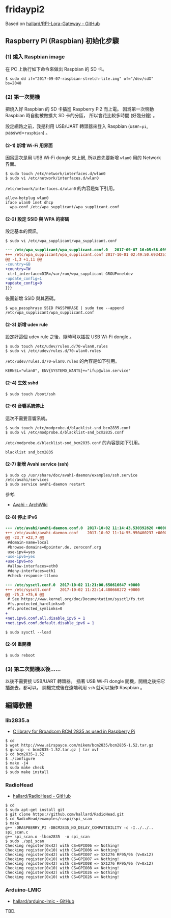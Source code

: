 # fridaypi2

Based on [hallard/RPI-Lora-Gateway - GitHub](https://github.com/hallard/RPI-Lora-Gateway)



## Raspberry Pi (Raspbian) 初始化步驟



### (1) 燒入 Raspbian image

在 PC 上執行如下命令來做出 Raspbian 的 SD 卡。

```
$ sudo dd if="2017-09-07-raspbian-stretch-lite.img" of="/dev/sdX" bs=2048
```



### (2) 第一次開機

把燒入好 Raspbian 的 SD 卡插進 Raspberry Pi2 而上電。
因爲第一次啓動 Raspbian 時自動被做擴大 SD 卡的分區，
所以會花比較多時間 (好幾分鐘) 。

設定網路之前，我是利用 USB/UART 轉頭器來登入
Raspbian (user=```pi```, passwd=```raspbian```) 。



#### (2-1) 新增 Wi-Fi 用界面

因爲這次是用 USB Wi-Fi dongle 來上網,
所以首先要新增 ```wlan0``` 用的 Network 界面。

```console
$ sudo touch /etc/network/interfaces.d/wlan0
$ sudo vi /etc/network/interfaces.d/wlan0
```

```/etc/network/interfaces.d/wlan0``` 的內容是如下引用。

```
allow-hotplug wlan0
iface wlan0 inet dhcp
  wpa-conf /etc/wpa_supplicant/wpa_supplicant.conf
```



#### (2-2) 設定 SSID 與 WPA 的密碼

設定基本的資訊。

```console
$ sudo vi /etc/wpa_supplicant/wpa_supplicant.conf
```

```diff
--- /etc/wpa_supplicant/wpa_supplicant.conf.0	2017-09-07 16:05:58.099999735 +0000
+++ /etc/wpa_supplicant/wpa_supplicant.conf	2017-10-01 02:49:50.693425111 +0000
@@ -1,3 +1,11 @@
-country=GB
+country=TW
 ctrl_interface=DIR=/var/run/wpa_supplicant GROUP=netdev
-update_config=1
+update_config=0
}}}
```

後面新增 SSID 與其密碼。

```console
$ wpa_passphrase SSID PASSPHRASE | sudo tee --append /etc/wpa_supplicant/wpa_supplicant.conf
```



#### (2-3) 新增 udev rule

設定好這個 udev rule 之後，隨時可以插拔 USB Wi-Fi dongle 。

```console
$ sudo touch /etc/udev/rules.d/70-wlan0.rules
$ sudo vi /etc/udev/rules.d/70-wlan0.rules
```

```/etc/udev/rules.d/70-wlan0.rules``` 的內容是如下引用。

```
KERNEL="wlan0", ENV{SYSTEMD_WANTS}+="ifup@wlan.service"
```


#### (2-4) 生效 sshd

```console
$ sudo touch /boot/ssh
```



#### (2-6) 音響系統停止

這次不需要音響系統。

```console
$ sudo touch /etc/modprobe.d/blacklist-snd_bcm2835.conf
$ sudo vi /etc/modprobe.d/blacklist-snd_bcm2835.conf
```

```/etc/modprobe.d/blacklist-snd_bcm2835.conf``` 的內容是如下引用。

```
blacklist snd_bcm2835
```



#### (2-7) 新增 Avahi service (ssh)

```console
$ sudo cp /usr/share/doc/avahi-daemon/examples/ssh.service /etc/avahi/services
$ sudo service avahi-daemon restart
```

參考:

 * [Avahi - ArchWiki](https://wiki.archlinux.org/index.php/avahi)


#### (2-8) 停止 IPv6

```diff
--- /etc/avahi/avahi-daemon.conf.0	2017-10-02 11:14:43.530392820 +0000
+++ /etc/avahi/avahi-daemon.conf	2017-10-02 11:14:55.950400237 +0000
@@ -23,7 +23,7 @@
 #domain-name=local
 #browse-domains=0pointer.de, zeroconf.org
 use-ipv4=yes
-use-ipv6=yes
+use-ipv6=no
 #allow-interfaces=eth0
 #deny-interfaces=eth1
 #check-response-ttl=no
```

```diff
--- /etc/sysctl.conf.0	2017-10-02 11:21:00.650616647 +0000
+++ /etc/sysctl.conf	2017-10-02 11:22:14.480660272 +0000
@@ -75,3 +75,6 @@
 # See https://www.kernel.org/doc/Documentation/sysctl/fs.txt
 #fs.protected_hardlinks=0
 #fs.protected_symlinks=0
+
+net.ipv6.conf.all.disable_ipv6 = 1
+net.ipv6.conf.default.disable_ipv6 = 1
```

```console
$ sudo sysctl --load
```



#### (2-9) 重開機

```console
$ sudo reboot
```



### (3) 第二次開機以後……

以後不需要接 USB/UART 轉頭器。
插著 USB Wi-Fi dongle 開機，開機之後把它插進去，都可以。
開機完成後在遠端利用 ```ssh``` 就可以操作 Raspbian 。



## 編譯軟體



### lib2835.a

 * [C library for Broadcom BCM 2835 as used in Raspberry Pi](http://www.airspayce.com/mikem/bcm2835/)

```console
$ cd
$ wget http://www.airspayce.com/mikem/bcm2835/bcm2835-1.52.tar.gz
$ gunzip -c bcm2835-1.52.tar.gz | tar xvf -
$ cd bcm2835-1.52
$ ./configure
$ make -j4
$ sudo make check
$ sudo make install
```



### RadioHead

 * [hallard/RadioHead - GitHub](https://github.com/hallard/RadioHead)

```console
$ cd
$ sudo apt-get install git
$ git clone https://github.com/hallard/RadioHead.git
$ cd RadioHead/examples/raspi/spi_scan
$ make
g++ -DRASPBERRY_PI -DBCM2835_NO_DELAY_COMPATIBILITY -c -I../../.. spi_scan.c
g++ spi_scan.o -lbcm2835  -o spi_scan
$ sudo ./spi_scan 
Checking register(0x42) with CS=GPIO06 => Nothing!
Checking register(0x10) with CS=GPIO06 => Nothing!
Checking register(0x42) with CS=GPIO07 => SX1276 RF95/96 (V=0x12)
Checking register(0x10) with CS=GPIO07 => Nothing!
Checking register(0x42) with CS=GPIO08 => SX1276 RF95/96 (V=0x12)
Checking register(0x10) with CS=GPIO08 => Nothing!
Checking register(0x42) with CS=GPIO26 => Nothing!
Checking register(0x10) with CS=GPIO26 => Nothing!
```



### Arduino-LMIC

 * [hallard/arduino-lmic - GitHub](https://github.com/hallard/arduino-lmic)

TBD.

